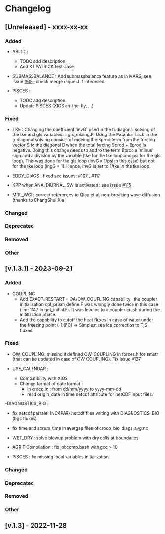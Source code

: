 # Changelog

## [Unreleased] - xxxx-xx-xx
### Added
- ABL1D : 
  - TODO add description
  - Add KILPATRICK test-case

- SUBMASSBALANCE : Add submassbalance feature as in MARS, see issue [#65](https://gitlab.inria.fr/croco-ocean/croco/-/issues/65) ; check merge request if interested

- PISCES :
  - TODO add description
  - Update PISCES (XIOS on-the-fly, ...)
### Fixed
  - TKE : Changing the coefficient 'invG' used in the tridiagonal solving of the tke and gls variables in gls_mixing.F. Using the Patankar trick in the tridiagonal solving consists of moving the Bprod term from the forcing vector S to the diagonal D when the total forcing Sprod + Bprod is negative. Doing this change needs to add to the term Bprod a 'minus' sign and a division by the variable (tke for the tke loop and psi for the gls loop). This was done for the gls loop (invG = 1/psi in this case) but not for the tke loop (ingG = 1). Hence, invG is set to 1/tke in the tke loop.

- EDDY_DIAGS : fixed see issues: [#107](https://gitlab.inria.fr/croco-ocean/croco/-/issues/107) , [#117](
https://gitlab.inria.fr/croco-ocean/croco/-/issues/117)

- KPP when ANA_DIURNAL_SW is activated : see issue [#115](https://gitlab.inria.fr/croco-ocean/croco/-/issues/115)

- MRL_WCI : correct references to Qiao et al. non-breaking wave diffusion (thanks to ChangShui Xia )

### Changed

### Deprecated

### Removed

### Other

## [v.1.3.1] - 2023-09-21
### Added

- COUPLING
  - Add EXACT_RESTART + OA/OW_COUPLING capability : the coupler initialisation cpl_prism_define.F was wrongly done twice in this case (line 1147 in get_initial.F). It was leading to a coupler crash during the initilization phase.
  - Add the capability to cutoff the heat fluxes in case of water under the freezing point (-1.8°C) => Simplest sea ice correction to T,S fluxes.
### Fixed
- OW_COUPLING: missing if defined OW_COUPLING in forces.h for smstr (that can be updated in case of OW COUPLING). Fix issue #127

- USE_CALENDAR : 
  - Compatibility with XIOS
  - Change format of date format : 
    - in croco.in : from dd/mm/yyyy to yyyy-mm-dd
    - read origin_date in time netcdf attribute for netCDF input files.


-DIAGNOSTICS_BIO : 
  - fix netcdf parralel (NC4PAR) netcdf files writing with DIAGNOSTICS_BIO (bgc fluxes)
  - fix time and scrum_time in avergae files of croco_bio_diags_avg.nc

- WET_DRY : solve blowup problem with dry cells at boundaries

- AGRIF Compilation : fix jobcomp.bash with gcc > 10

- PISCES : fix missing local variables initialization
### Changed

### Deprecated

### Removed

### Other

## [v.1.3] - 2022-11-28
